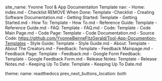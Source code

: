 site_name: Yvonne Tool & App Documentation Template
nav:
    - Home: index.md
    - Checklist REMOVE When Done: Template -Checklist - Creating Software Documentation.md
    - Getting Started: Template - Getting Started.md
    - How To: Template - How To.md
    - Reference Guide: Template - Reference Guide.md
    - FAQ: Template - FAQ.md
    - Code: Template - Code Main Page.md
    - Code Page: Template - Code Documentation.md
    - Source Code: https://github.com/YvonneBeirneFitzGerald/Tool-App-Documention-Templates
    - Style Guide: Template - Style Guide.md
    - About: Template - About The Creators.md
    - Feedback: Template - Feedback Mainpage.md
    - Feedback Page: Template - Feedback.md
    - Google Form Feedback: Template - Google Feedback Form.md
    - Release Notes: Template - Release Notes.md
    - Keeping Up To Date: Template - Keeping Up To Date.md
    
theme:
    name: readthedocs
    prev_next_buttons_location: both

